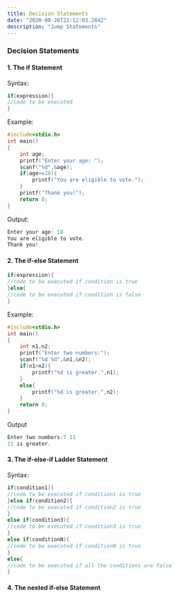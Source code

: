 ```yaml
---
title: Decision Statements
date: "2020-08-26T22:12:03.284Z"
description: "Jump Statements"
---
```


### Decision Statements

#### 1. The if Statement

Syntax:

```c
if(expression){
//code to be executed
}
```

Example:

```c
#include<stdio.h>
int main()
{
	int age;
	printf("Enter your age: ");
	scanf("%d",&age);
	if(age>=18){
		printf("You are eligible to vote.");
	}
	printf("Thank you!");
	return 0;
}
```

Output:

```c
Enter your age: 18
You are eligible to vote.
Thank you!
```

#### 2. The if-else Statement

```c
if(expression){
//code to be executed if condition is true
}else{
//code to be executed if condition is false
}
```

Example:

```c
#include<stdio.h>
int main()
{
	int n1,n2;
	printf("Enter two numbers:");
	scanf("%d %d",&n1,&n2);
	if(n1>n2){
		printf("%d is greater.",n1);
	}
	else{
		printf("%d is greater.",n2);
	}
	return 0;
}
```

Output

```c
Enter two numbers:7 11
11 is greater.
```

#### 3. The if-else-if Ladder Statement

Syntax:

```c
if(condition1){
//code to be executed if condition1 is true
}else if(condition2){
//code to be executed if condition2 is true
}
else if(condition3){
//code to be executed if condition3 is true
}
else if(conditionN){
//code to be executed if conditionN is true
}
else{
//code to be executed if all the conditions are false
}
```

#### 4. The nested if-else Statement
